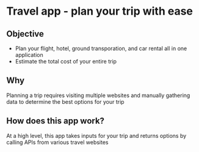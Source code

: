 # Travel app - plan your trip with ease

## Objective
- Plan your flight, hotel, ground transporation, and car rental all in one application
- Estimate the total cost of your entire trip

## Why
Planning a trip requires visiting multiple websites and manually gathering data to determine the best options for your trip

## How does this app work?
At a high level, this app takes inputs for your trip and returns options by calling APIs from various travel websites
